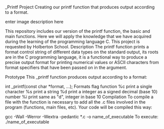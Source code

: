 _Printf Project
Creating our printf function that produces output according to a format.

enter image description here

This repository includes our version of the printf function, the basic and main functions. Here we will apply the knowledge that we have acquired during the learning of the programming language C.
This project is requested by Holberton School.
Description
The printf function prints a format control string of different data types on the standard output, its roots are in the C programming language, it is a functional way to produce a precise output format for printing numerical values or ASCII characters from format specifiers that have been passed on in the argument.

Prototype
This _printf function produces output according to a format:

int _printf(const char *format, ...);
Formats
flag	function
%c	print a single character
%s	print a string
%d	print a integer as a signed decimal (base 10) number
%i	print same as "d", integer in base 10
Compilation
To compile a file with the function is necessary to add all the .c files involved in the program (functions, main files, etc). Your code will be compiled this way:

gcc -Wall -Werror -Wextra -pedantic *.c -o name_of_executable
To execute: ./name_of_executable
